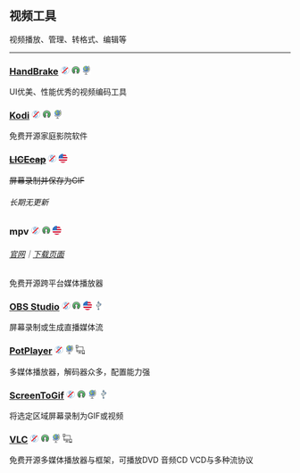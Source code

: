 ## 视频工具

视频播放、管理、转格式、编辑等

---

### [HandBrake](http://handbrake.fr/) ![](/assets/图片2.png) ![](/assets/open-source-icon.png) ![](/assets/earth-globe.png)

UI优美、性能优秀的视频编码工具

### [Kodi](https://kodi.tv/) ![](/assets/图片2.png) ![](/assets/open-source-icon.png) ![](/assets/earth-globe.png)

免费开源家庭影院软件

### [~~LICEcap~~](http://www.cockos.com/licecap/) ![](/assets/图片2.png) ![](/assets/united-states.png)

~~屏幕录制并保存为GIF~~

###### 长期无更新

### mpv ![](/assets/图片2.png) ![](/assets/open-source-icon.png) ![](/assets/united-states.png)

###### [官网](https://mpv.io/)｜[下载页面](https://mpv.io/installation/)

免费开源跨平台媒体播放器

### [OBS Studio](https://obsproject.com/) ![](/assets/图片2.png) ![](/assets/open-source-icon.png) ![](/assets/united-states.png) ![](/assets/usb.png)

屏幕录制或生成直播媒体流

### [PotPlayer](http://potplayer.daum.net/) ![](/assets/图片2.png) ![](/assets/earth-globe.png) ![](/assets/multi_platform.png)

多媒体播放器，解码器众多，配置能力强

### [ScreenToGif](http://www.screentogif.com/) ![](/assets/图片2.png) ![](/assets/open-source-icon.png) ![](/assets/earth-globe.png) ![](/assets/usb.png)

将选定区域屏幕录制为GIF或视频

### [VLC](http://www.videolan.org/vlc/index.html) ![](/assets/图片2.png) ![](/assets/open-source-icon.png) ![](/assets/earth-globe.png) ![](/assets/multi_platform.png)

免费开源多媒体播放器与框架，可播放DVD 音频CD VCD与多种流协议

